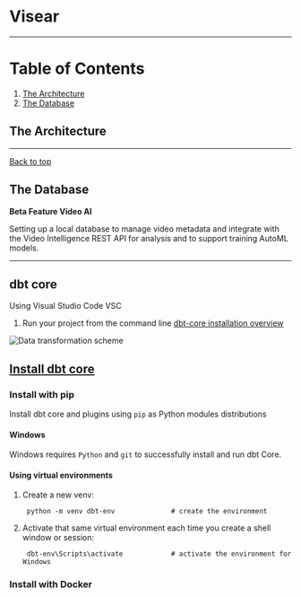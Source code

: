 # Visear
***
# Table of Contents
1. [The Architecture](#the-architecture)
2. [The Database](#the-database)

## The Architecture
***
[Back to top](#table-of-contents)
## The Database
**Beta Feature Video AI**

Setting up a local database to manage video metadata and integrate with the Video Intelligence REST API for analysis and to support training AutoML models.

---
## dbt core

Using Visual Studio Code VSC  
1. Run your project from the command line [dbt-core installation overview](https://docs.getdbt.com/docs/core/installation-overview) 

![Data transformation scheme](../visear/assets/db-architecture/DataTransformScheme.png)

## [Install dbt core ](https://docs.getdbt.com/docs/core/installation-overview#install-dbt-core)  
### Install with pip
Install dbt core and plugins using `pip`  as Python modules distributions  

#### Windows
Windows requires `Python` and `git` to successfully install and run dbt Core.  

#### Using virtual environments
1. Create a new venv:  

        python -m venv dbt-env				# create the environment
2. Activate that same virtual environment each time you create a shell window or session:

        dbt-env\Scripts\activate			# activate the environment for Windows

### Install with Docker

